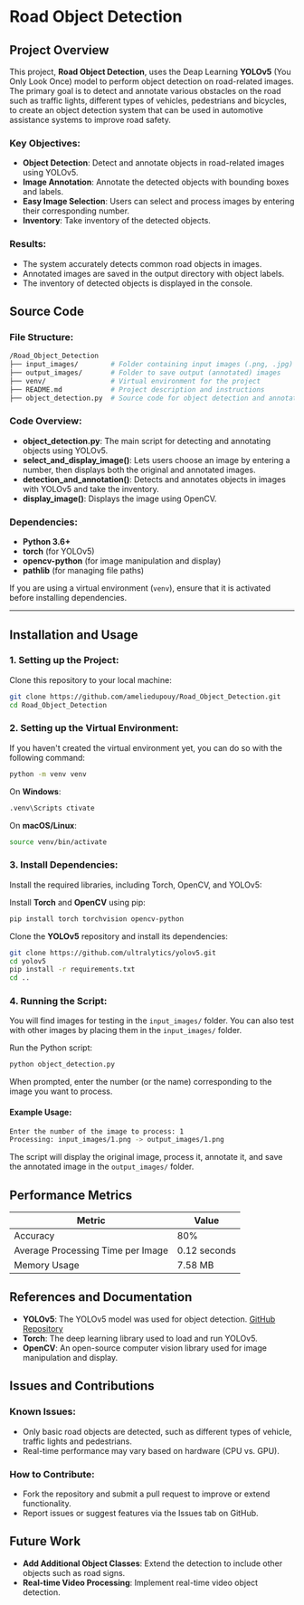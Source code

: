 
# Road Object Detection

## Project Overview

This project, **Road Object Detection**, uses the Deap Learning **YOLOv5** (You Only Look Once) model to perform object detection on road-related images. The primary goal is to detect and annotate various obstacles on the road such as traffic lights, different types of vehicles, pedestrians and bicycles, to create an object detection system that can be used in automotive assistance systems to improve road safety.

### Key Objectives:
- **Object Detection**: Detect and annotate objects in road-related images using YOLOv5.
- **Image Annotation**: Annotate the detected objects with bounding boxes and labels.
- **Easy Image Selection**: Users can select and process images by entering their corresponding number.
- **Inventory**: Take inventory of the detected objects.

### Results:
- The system accurately detects common road objects in images.
- Annotated images are saved in the output directory with object labels.
- The inventory of detected objects is displayed in the console.

## Source Code

### File Structure:

```bash
/Road_Object_Detection
├── input_images/        # Folder containing input images (.png, .jpg)  
├── output_images/       # Folder to save output (annotated) images  
├── venv/                # Virtual environment for the project  
├── README.md            # Project description and instructions  
├── object_detection.py  # Source code for object detection and annotation  
```

### Code Overview:
- **object_detection.py**: The main script for detecting and annotating objects using YOLOv5.
- **select_and_display_image()**: Lets users choose an image by entering a number, then displays both the original and annotated images.
- **detection_and_annotation()**: Detects and annotates objects in images with YOLOv5 and take the inventory.
- **display_image()**: Displays the image using OpenCV.

### Dependencies:
- **Python 3.6+**
- **torch** (for YOLOv5)
- **opencv-python** (for image manipulation and display)
- **pathlib** (for managing file paths)

If you are using a virtual environment (`venv`), ensure that it is activated before installing dependencies.

---

## Installation and Usage

### 1. Setting up the Project:

Clone this repository to your local machine:

```bash
git clone https://github.com/ameliedupouy/Road_Object_Detection.git
cd Road_Object_Detection
```

### 2. Setting up the Virtual Environment:

If you haven't created the virtual environment yet, you can do so with the following command:

```bash
python -m venv venv
```

On **Windows**:

```bash
.venv\Scripts ctivate
```

On **macOS/Linux**:

```bash
source venv/bin/activate
```

### 3. Install Dependencies:

Install the required libraries, including Torch, OpenCV, and YOLOv5:

Install **Torch** and **OpenCV** using pip:

```bash
pip install torch torchvision opencv-python
```

Clone the **YOLOv5** repository and install its dependencies:

```bash
git clone https://github.com/ultralytics/yolov5.git
cd yolov5
pip install -r requirements.txt
cd ..
```

### 4. Running the Script:
You will find images for testing in the `input_images/` folder. You can also test with other images by placing them in the `input_images/` folder.

Run the Python script:

```bash
python object_detection.py
```

When prompted, enter the number (or the name) corresponding to the image you want to process.

#### Example Usage:

```bash
Enter the number of the image to process: 1
Processing: input_images/1.png -> output_images/1.png
```

The script will display the original image, process it, annotate it, and save the annotated image in the `output_images/` folder.


## Performance Metrics

| Metric                            | Value        |
|-----------------------------------|--------------|
| Accuracy                          | 80%          |
| Average Processing Time per Image | 0.12 seconds |
| Memory Usage                      | 7.58 MB       |

## References and Documentation

- **YOLOv5**: The YOLOv5 model was used for object detection. [GitHub Repository](https://github.com/ultralytics/yolov5)
- **Torch**: The deep learning library used to load and run YOLOv5.
- **OpenCV**: An open-source computer vision library used for image manipulation and display.

## Issues and Contributions

### Known Issues:
- Only basic road objects are detected, such as different types of vehicle, traffic lights and pedestrians.
- Real-time performance may vary based on hardware (CPU vs. GPU).

### How to Contribute:
- Fork the repository and submit a pull request to improve or extend functionality.
- Report issues or suggest features via the Issues tab on GitHub.

## Future Work

- **Add Additional Object Classes**: Extend the detection to include other objects such as road signs.
- **Real-time Video Processing**: Implement real-time video object detection.

